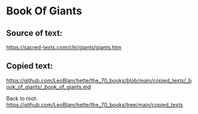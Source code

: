 #  Book Of Giants

## Source of text:

https://sacred-texts.com/chr/giants/giants.htm

## Copied text:

https://github.com/LeoBlanchette/the_70_books/blob/main/copied_texts/_book_of_giants/_book_of_giants.md

Back to root: https://github.com/LeoBlanchette/the_70_books/tree/main/copied_texts
